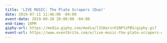 ```yaml
---
title: 'LIVE MUSIC: The Plate Scrapers (Duo)'
date: 2019-07-11 11:46:00 -04:00
event-date: 2019-09-28 20:00:00 -04:00
end-time: 10PM
giphy-url: https://media.giphy.com/media/l31HarzrO1NPYzPBS/giphy.gif
event-url: https://www.eventbrite.com/e/live-music-the-plate-scrapers-duo-tickets-66638332045
---
```



